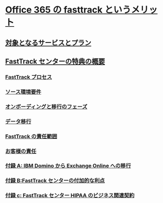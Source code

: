 # [Office 365 の fasttrack というメリット](fasttrack-benefit-for-office-365.md)
## [対象となるサービスとプラン](eligible-services-and-plans.md)
## [FastTrack センターの特典の概要](fasttrack-benefit-overview.md)
### [FastTrack プロセス](fasttrack-process.md)
### [ソース環境要件](environment-expectations.md)
### [オンボーディングと移行のフェーズ](onboarding-and-migration.md)
### [データ移行](data-migration.md)
### [FastTrack の責任範囲](fasttrack-responsibilities.md)
### [お客様の責任](your-responsibilities.md)
### [付録 A: IBM Domino から Exchange Online への移行](from-ibm-domino-to-exchange-online.md)
### [付録 B:FastTrack センターの付加的な利点](fasttrack-additional-benefits.md)
### [付録 c: FastTrack センター HIPAA のビジネス関連契約](hipaa-business-associate-agreement.md)

